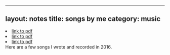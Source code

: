 
---
layout: notes
title: songs by me
category: music
---
<li><a href="{{ site.url }}/assets/all_screwed_up.pdf">link to pdf</a></li>
<li><a href="{{ site.url }}/assets/stoned_alone.pdf">link to pdf</a></li>
<li><a href="{{ site.url }}/assets/regression.pdf">link to pdf</a></li>
Here are a few songs I wrote and recorded in 2016.
